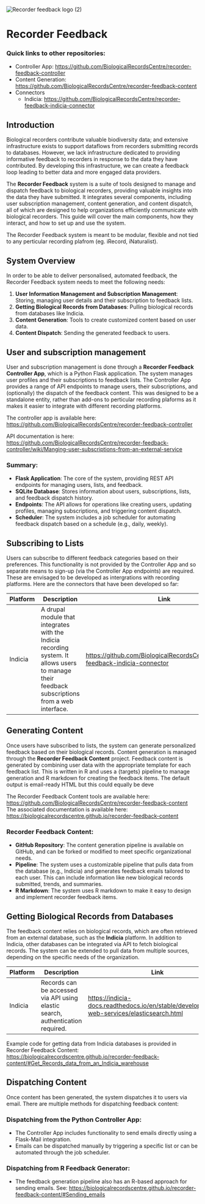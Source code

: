  ![Recorder feedback logo (2)](https://github.com/user-attachments/assets/87515c0b-d0a2-4c8d-846f-b81a794a0f1f)
 # Recorder Feedback

### Quick links to other repositories:
 * Controller App: https://github.com/BiologicalRecordsCentre/recorder-feedback-controller
 * Content Generation: https://github.com/BiologicalRecordsCentre/recorder-feedback-content
 * Connectors
   * Indicia: https://github.com/BiologicalRecordsCentre/recorder-feedback-indicia-connector

## Introduction

Biological recorders contribute valuable biodiversity data; and extensive infrastructure exists to support dataflows from recorders submitting records to databases. However, we lack infrastructure dedicated to providing informative feedback to recorders in response to the data they have contributed. By developing this infrastructure, we can create a feedback loop leading to better data and more engaged data providers.

The **Recorder Feedback** system is a suite of tools designed to manage and dispatch feedback to biological recorders, providing valuable insights into the data they have submitted. It integrates several components, including user subscription management, content generation, and content dispatch, all of which are designed to help organizations efficiently communicate with biological recorders. This guide will cover the main components, how they interact, and how to set up and use the system.

The Recorder Feedback system is meant to be modular, flexible and not tied to any perticular recording plafrom (eg. iRecord, iNaturalist). 

## System Overview

In order to be able to deliver personalised, automated feedback, the Recorder Feedback system needs to meet the following needs:
1. **User Information Management and Subscription Management**: Storing, managing user details and their subscription to feedback lists.
2. **Getting Biological Records from Databases**: Pulling biological records from databases like Indicia.
3. **Content Generation**: Tools to create customized content based on user data.
4. **Content Dispatch**: Sending the generated feedback to users.

## User and subscription management

User and subscription management is done through a **Recorder Feedback Controller App**, which is a Python Flask application. The system manages user profiles and their subscriptions to feedback lists. The Controller App provides a range of API endpoints to manage users, their subscriptions, and (optionally) the dispatch of the feedback content. This was designed to be a standalone entity, rather than add-ons to perticular recording plaforms as it makes it easier to integrate with different recording platforms.

The controller app is available here: https://github.com/BiologicalRecordsCentre/recorder-feedback-controller

API documentation is here: https://github.com/BiologicalRecordsCentre/recorder-feedback-controller/wiki/Manging-user-subscriptions-from-an-external-service

### Summary:
- **Flask Application**: The core of the system, providing REST API endpoints for managing users, lists, and feedback.
- **SQLite Database**: Stores information about users, subscriptions, lists, and feedback dispatch history.
- **Endpoints**: The API allows for operations like creating users, updating profiles, managing subscriptions, and triggering content dispatch.
- **Scheduler**: The system includes a job scheduler for automating feedback dispatch based on a schedule (e.g., daily, weekly).

## Subscribing to Lists

Users can subscribe to different feedback categories based on their preferences. This functionality is not provided by the Controller App and so separate means to sign-up (via the Controller App endpoints) are required. These are envisaged to be developed as intergrations with recording platforms. Here are the connectors that have been developed so far:

| Platform | Description | Link |
| --- | --- | --- |
| Indicia | A drupal module that integrates with the Indicia recording system. It allows users to manage their feedback subscriptions from a web interface. | https://github.com/BiologicalRecordsCentre/recorder-feedback-indicia-connector |

## Generating Content

Once users have subscribed to lists, the system can generate personalized feedback based on their biological records. Content generation is managed through the **Recorder Feedback Content** project. Feedback content is generated by combining user data with the appropriate template for each feedback list. This is written in R and uses a {targets} pipeline to manage generation and R markdown for creating the feedback items. The default output is email-ready HTML but this could equally be deve 

The Recorder Feedback Content tools are available here: https://github.com/BiologicalRecordsCentre/recorder-feedback-content
The associated documentation is available here: https://biologicalrecordscentre.github.io/recorder-feedback-content

### Recorder Feedback Content:
- **GitHub Repository**: The content generation pipeline is available on GitHub, and can be forked or modified to meet specific organizational needs.
- **Pipeline**: The system uses a customizable pipeline that pulls data from the database (e.g., Indicia) and generates feedback emails tailored to each user. This can include information like new biological records submitted, trends, and summaries.
- **R Markdown**: The system uses R markdown to make it easy to design and implement recorder feedback items.

## Getting Biological Records from Databases

The feedback content relies on biological records, which are often retrieved from an external database, such as the **Indicia** platform. In addition to Indicia, other databases can be integrated via API to fetch biological records. The system can be extended to pull data from multiple sources, depending on the specific needs of the organization.

| Platform | Description | Link |
| --- | --- | --- |
| Indicia | Records can be accessed via API using elastic search, authentication required. | https://indicia-docs.readthedocs.io/en/stable/developing/rest-web-services/elasticsearch.html

Example code for getting data from Indicia databases is provided in Recorder Feedback Content: https://biologicalrecordscentre.github.io/recorder-feedback-content/#Get_Records_data_from_an_Indicia_warehouse

## Dispatching Content

Once content has been generated, the system dispatches it to users via email. There are multiple methods for dispatching feedback content:

### Dispatching from the Python Controller App:
- The Controller App includes functionality to send emails directly using a Flask-Mail integration. 
- Emails can be dispatched manually by triggering a specific list or can be automated through the job scheduler.

### Dispatching from R Feedback Generator:
- The feedback generation pipeline also has an R-based approach for sending emails. See: https://biologicalrecordscentre.github.io/recorder-feedback-content/#Sending_emails
